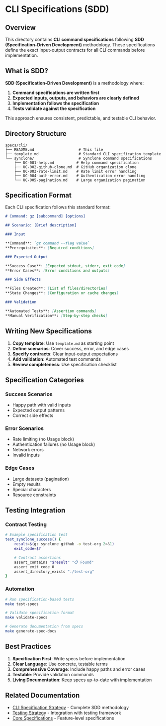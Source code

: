 # CLI Specifications (SDD)

## Overview

This directory contains **CLI command specifications** following **SDD (Specification-Driven Development)** methodology. These specifications define the exact input-output contracts for all CLI commands before implementation.

## What is SDD?

**SDD (Specification-Driven Development)** is a methodology where:

1. **Command specifications are written first**
1. **Expected inputs, outputs, and behaviors are clearly defined**
1. **Implementation follows the specification**
1. **Tests validate against the specification**

This approach ensures consistent, predictable, and testable CLI behavior.

## Directory Structure

```
specs/cli/
├── README.md                    # This file
├── template.md                  # Standard CLI specification template
└── synclone/                    # Synclone command specifications
    ├── UC-001-help.md          # Help command specification
    ├── UC-002-github-clone.md  # GitHub organization clone
    ├── UC-003-rate-limit.md    # Rate limit error handling
    ├── UC-004-auth-error.md    # Authentication error handling
    └── UC-005-pagination.md    # Large organization pagination
```

## Specification Format

Each CLI specification follows this standard format:

```markdown
# Command: gz [subcommand] [options]

## Scenario: [Brief description]

### Input

**Command**: `gz command --flag value`
**Prerequisites**: [Required conditions]

### Expected Output

**Success Case**: [Expected stdout, stderr, exit code]
**Error Cases**: [Error conditions and outputs]

### Side Effects

**Files Created**: [List of files/directories]
**State Changes**: [Configuration or cache changes]

### Validation

**Automated Tests**: [Assertion commands]
**Manual Verification**: [Step-by-step checks]
```

## Writing New Specifications

1. **Copy template**: Use `template.md` as starting point
1. **Define scenarios**: Cover success, error, and edge cases
1. **Specify contracts**: Clear input-output expectations
1. **Add validation**: Automated test commands
1. **Review completeness**: Use specification checklist

## Specification Categories

### Success Scenarios

- Happy path with valid inputs
- Expected output patterns
- Correct side effects

### Error Scenarios

- Rate limiting (no Usage block)
- Authentication failures (no Usage block)
- Network errors
- Invalid inputs

### Edge Cases

- Large datasets (pagination)
- Empty results
- Special characters
- Resource constraints

## Testing Integration

### Contract Testing

```bash
# Example specification test
test_synclone_success() {
    result=$(gz synclone github -o test-org 2>&1)
    exit_code=$?

    # Contract assertions
    assert_contains "$result" "📋 Found"
    assert_exit_code 0
    assert_directory_exists "./test-org"
}
```

### Automation

```bash
# Run specification-based tests
make test-specs

# Validate specification format
make validate-specs

# Generate documentation from specs
make generate-spec-docs
```

## Best Practices

1. **Specification First**: Write specs before implementation
1. **Clear Language**: Use concrete, testable terms
1. **Comprehensive Coverage**: Include happy paths and error cases
1. **Testable**: Provide validation commands
1. **Living Documentation**: Keep specs up-to-date with implementation

## Related Documentation

- [CLI Specification Strategy](../../docs/60-development/68-cli-specification-strategy.md) - Complete SDD methodology
- [Testing Strategy](../../docs/60-development/67-testing-strategy.md) - Integration with testing framework
- [Core Specifications](../core/) - Feature-level specifications

